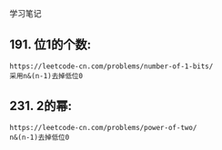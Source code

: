 学习笔记

## 191. 位1的个数:

    https://leetcode-cn.com/problems/number-of-1-bits/
    采用n&(n-1)去掉低位0
    
## 231. 2的幂:

    https://leetcode-cn.com/problems/power-of-two/
    n&(n-1)去掉低位0